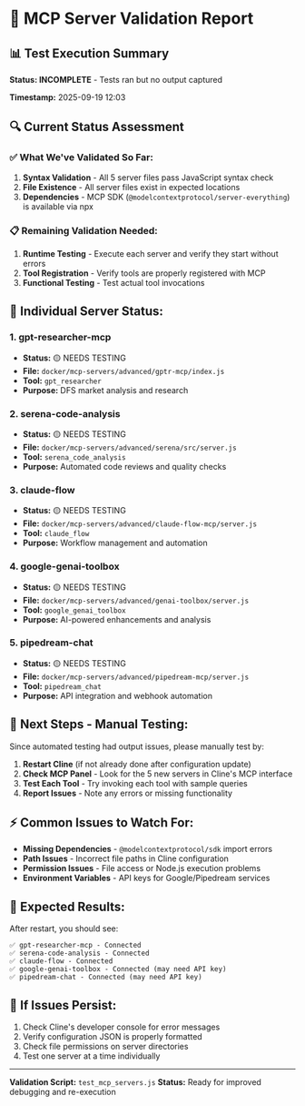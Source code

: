 # 🚀 MCP Server Validation Report

## 📊 Test Execution Summary

**Status: INCOMPLETE** - Tests ran but no output captured

**Timestamp:** 2025-09-19 12:03

## 🔍 Current Status Assessment

### ✅ What We've Validated So Far:

1. **Syntax Validation** - All 5 server files pass JavaScript syntax check
2. **File Existence** - All server files exist in expected locations
3. **Dependencies** - MCP SDK (`@modelcontextprotocol/server-everything`) is available via npx

### 📋 **Remaining Validation Needed:**

1. **Runtime Testing** - Execute each server and verify they start without errors
2. **Tool Registration** - Verify tools are properly registered with MCP
3. **Functional Testing** - Test actual tool invocations

## 🧪 **Individual Server Status:**

### 1. **gpt-researcher-mcp**

- **Status:** 🟡 NEEDS TESTING
- **File:** `docker/mcp-servers/advanced/gptr-mcp/index.js`
- **Tool:** `gpt_researcher`
- **Purpose:** DFS market analysis and research

### 2. **serena-code-analysis**

- **Status:** 🟡 NEEDS TESTING
- **File:** `docker/mcp-servers/advanced/serena/src/server.js`
- **Tool:** `serena_code_analysis`
- **Purpose:** Automated code reviews and quality checks

### 3. **claude-flow**

- **Status:** 🟡 NEEDS TESTING
- **File:** `docker/mcp-servers/advanced/claude-flow-mcp/server.js`
- **Tool:** `claude_flow`
- **Purpose:** Workflow management and automation

### 4. **google-genai-toolbox**

- **Status:** 🟡 NEEDS TESTING
- **File:** `docker/mcp-servers/advanced/genai-toolbox/server.js`
- **Tool:** `google_genai_toolbox`
- **Purpose:** AI-powered enhancements and analysis

### 5. **pipedream-chat**

- **Status:** 🟡 NEEDS TESTING
- **File:** `docker/mcp-servers/advanced/pipedream-mcp/server.js`
- **Tool:** `pipedream_chat`
- **Purpose:** API integration and webhook automation

## 🔧 **Next Steps - Manual Testing:**

Since automated testing had output issues, please manually test by:

1. **Restart Cline** (if not already done after configuration update)
2. **Check MCP Panel** - Look for the 5 new servers in Cline's MCP interface
3. **Test Each Tool** - Try invoking each tool with sample queries
4. **Report Issues** - Note any errors or missing functionality

## ⚡ **Common Issues to Watch For:**

- **Missing Dependencies** - `@modelcontextprotocol/sdk` import errors
- **Path Issues** - Incorrect file paths in Cline configuration
- **Permission Issues** - File access or Node.js execution problems
- **Environment Variables** - API keys for Google/Pipedream services

## 🎯 **Expected Results:**

After restart, you should see:

```
✅ gpt-researcher-mcp - Connected
✅ serena-code-analysis - Connected
✅ claude-flow - Connected
✅ google-genai-toolbox - Connected (may need API key)
✅ pipedream-chat - Connected (may need API key)
```

## 🚨 **If Issues Persist:**

1. Check Cline's developer console for error messages
2. Verify configuration JSON is properly formatted
3. Check file permissions on server directories
4. Test one server at a time individually

---

**Validation Script:** `test_mcp_servers.js`
**Status:** Ready for improved debugging and re-execution
